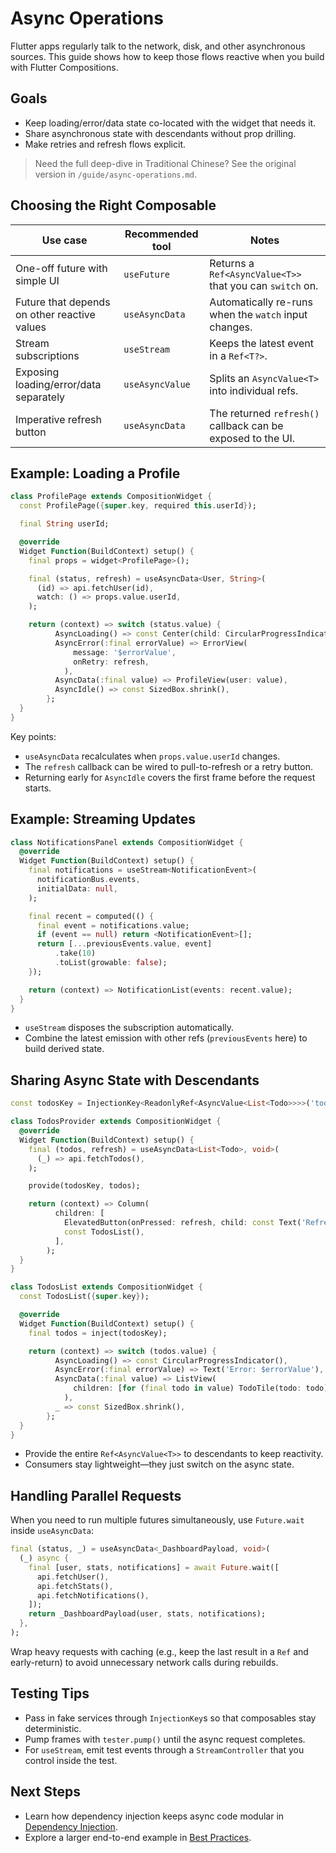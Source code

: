# Async Operations

Flutter apps regularly talk to the network, disk, and other asynchronous sources. This guide shows how to keep those flows reactive when you build with Flutter Compositions.

## Goals

- Keep loading/error/data state co-located with the widget that needs it.
- Share asynchronous state with descendants without prop drilling.
- Make retries and refresh flows explicit.

> Need the full deep-dive in Traditional Chinese? See the original version in `/guide/async-operations.md`.

## Choosing the Right Composable

| Use case | Recommended tool | Notes |
|----------|-----------------|-------|
| One-off future with simple UI | `useFuture` | Returns a `Ref<AsyncValue<T>>` that you can `switch` on. |
| Future that depends on other reactive values | `useAsyncData` | Automatically re-runs when the `watch` input changes. |
| Stream subscriptions | `useStream` | Keeps the latest event in a `Ref<T?>`. |
| Exposing loading/error/data separately | `useAsyncValue` | Splits an `AsyncValue<T>` into individual refs. |
| Imperative refresh button | `useAsyncData` | The returned `refresh()` callback can be exposed to the UI. |

## Example: Loading a Profile

```dart
class ProfilePage extends CompositionWidget {
  const ProfilePage({super.key, required this.userId});

  final String userId;

  @override
  Widget Function(BuildContext) setup() {
    final props = widget<ProfilePage>();

    final (status, refresh) = useAsyncData<User, String>(
      (id) => api.fetchUser(id),
      watch: () => props.value.userId,
    );

    return (context) => switch (status.value) {
          AsyncLoading() => const Center(child: CircularProgressIndicator()),
          AsyncError(:final errorValue) => ErrorView(
              message: '$errorValue',
              onRetry: refresh,
            ),
          AsyncData(:final value) => ProfileView(user: value),
          AsyncIdle() => const SizedBox.shrink(),
        };
  }
}
```

Key points:

- `useAsyncData` recalculates when `props.value.userId` changes.
- The `refresh` callback can be wired to pull-to-refresh or a retry button.
- Returning early for `AsyncIdle` covers the first frame before the request starts.

## Example: Streaming Updates

```dart
class NotificationsPanel extends CompositionWidget {
  @override
  Widget Function(BuildContext) setup() {
    final notifications = useStream<NotificationEvent>(
      notificationBus.events,
      initialData: null,
    );

    final recent = computed(() {
      final event = notifications.value;
      if (event == null) return <NotificationEvent>[];
      return [...previousEvents.value, event]
          .take(10)
          .toList(growable: false);
    });

    return (context) => NotificationList(events: recent.value);
  }
}
```

- `useStream` disposes the subscription automatically.
- Combine the latest emission with other refs (`previousEvents` here) to build derived state.

## Sharing Async State with Descendants

```dart
const todosKey = InjectionKey<ReadonlyRef<AsyncValue<List<Todo>>>>('todos');

class TodosProvider extends CompositionWidget {
  @override
  Widget Function(BuildContext) setup() {
    final (todos, refresh) = useAsyncData<List<Todo>, void>(
      (_) => api.fetchTodos(),
    );

    provide(todosKey, todos);

    return (context) => Column(
          children: [
            ElevatedButton(onPressed: refresh, child: const Text('Refresh')),
            const TodosList(),
          ],
        );
  }
}

class TodosList extends CompositionWidget {
  const TodosList({super.key});

  @override
  Widget Function(BuildContext) setup() {
    final todos = inject(todosKey);

    return (context) => switch (todos.value) {
          AsyncLoading() => const CircularProgressIndicator(),
          AsyncError(:final errorValue) => Text('Error: $errorValue'),
          AsyncData(:final value) => ListView(
              children: [for (final todo in value) TodoTile(todo: todo)],
            ),
          _ => const SizedBox.shrink(),
        };
  }
}
```

- Provide the entire `Ref<AsyncValue<T>>` to descendants to keep reactivity.
- Consumers stay lightweight—they just switch on the async state.

## Handling Parallel Requests

When you need to run multiple futures simultaneously, use `Future.wait` inside `useAsyncData`:

```dart
final (status, _) = useAsyncData<_DashboardPayload, void>(
  (_) async {
    final [user, stats, notifications] = await Future.wait([
      api.fetchUser(),
      api.fetchStats(),
      api.fetchNotifications(),
    ]);
    return _DashboardPayload(user, stats, notifications);
  },
);
```

Wrap heavy requests with caching (e.g., keep the last result in a `Ref` and early-return) to avoid unnecessary network calls during rebuilds.

## Testing Tips

- Pass in fake services through `InjectionKey`s so that composables stay deterministic.
- Pump frames with `tester.pump()` until the async request completes.
- For `useStream`, emit test events through a `StreamController` that you control inside the test.

## Next Steps

- Learn how dependency injection keeps async code modular in [Dependency Injection](./dependency-injection.md).
- Explore a larger end-to-end example in [Best Practices](./best-practices.md).
